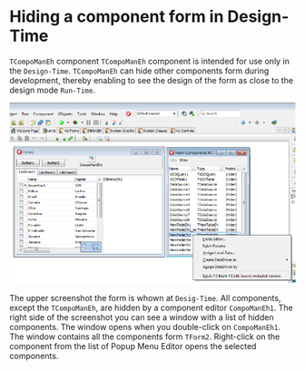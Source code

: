 # Hiding a component form in Design-Time


`TCompoManEh` component
`TCompoManEh` component is intended for use only in the `Design-Time`.
`TCompoManEh` can hide other components form during development, thereby enabling to see the design of the form as close to the design mode `Run-Time`.

![](../images/clip0008.png)

The upper screenshot the form is whown at `Desig-Time`. 
All components, except the `TCompoManEh`, are hidden by a component editor `CompoManEh1`. The right side of the screenshot you can see a window with a list of hidden components. The window opens when you double-click on `CompoManEh1`. The window contains all the components form `TForm2`. Right-click on the component from the list of Popup Menu Editor opens the selected components.

 
